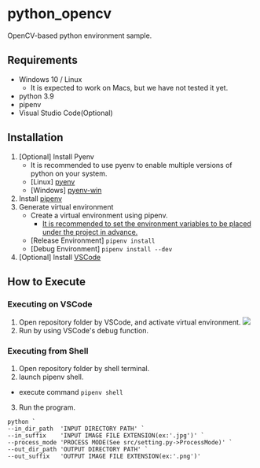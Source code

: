 # python_opencv
OpenCV-based python environment sample.

## Requirements
- Windows 10 / Linux
  - It is expected to work on Macs, but we have not tested it yet.
- python 3.9
- pipenv
- Visual Studio Code(Optional)

## Installation
1. [Optional] Install Pyenv
   - It is recommended to use pyenv to enable multiple versions of python on your system.
   -  [Linux] [pyenv](https://github.com/pyenv/pyenv)
   -  [Windows] [pyenv-win](https://github.com/pyenv-win/pyenv-win)
2. Install [pipenv](https://github.com/pypa/pipenv)
3. Generate virtual environment
   - Create a virtual environment using pipenv.
     - [It is recommended to set the environment variables to be placed under the project in advance.](https://pipenv-fork.readthedocs.io/en/latest/advanced.html#custom-virtual-environment-location)
   - [Release Environment] `pipenv install`
   - [Debug Environment] `pipenv install --dev`
4. [Optional] Install [VSCode](https://code.visualstudio.com/)
  

## How to Execute
### Executing on VSCode
1. Open repository folder by VSCode, and activate virtual environment.
  ![](image/2021-10-02-21-56-48.png)
2. Run by using VSCode's debug function.

### Executing from Shell
1. Open repository folder by shell terminal.
2. launch pipenv shell.
  - execute command `pipenv shell`
3. Run the program.
```shell
python `
--in_dir_path  'INPUT DIRECTORY PATH' `
--in_suffix    'INPUT IMAGE FILE EXTENSION(ex:'.jpg')' `
--process_mode 'PROCESS MODE(See src/setting.py->ProcessMode)' `
--out_dir_path 'OUTPUT DIRECTORY PATH' `
--out_suffix   'OUTPUT IMAGE FILE EXTENSION(ex:'.png')' 
```
